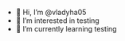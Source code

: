 - 👋 Hi, I’m @vladyha05
- 👀 I’m interested in testing
- 🌱 I’m currently learning testing


<!---
vladyha05/vladyha05 is a ✨ special ✨ repository because its `README.md` (this file) appears on your GitHub profile.
You can click the Preview link to take a look at your changes.
--->
